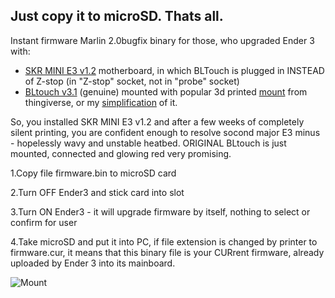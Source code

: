 ## Just copy it to microSD. Thats all. 
Instant firmware Marlin 2.0bugfix binary for those, who upgraded Ender 3 with:
- [SKR MINI E3 v1.2](https://github.com/bigtreetech/BIGTREETECH-SKR-mini-E3/blob/master/hardware/BTT%20SKR%20MINI%20E3%20V1.2/BTT%20SKR%20MINI%20E3%20V1.2manual.pdf) motherboard, in which BLTouch is plugged in INSTEAD of Z-stop (in "Z-stop" socket, not in "probe" socket) 
- [BLtouch v3.1](https://www.antclabs.com) (genuine) mounted with popular 3d printed [mount](https://www.thingiverse.com/thing:3003725) from thingiverse, or my [simplification](https://www.thingiverse.com/thing:4097908) of it.


So, you installed SKR MINI E3 v1.2 and after a few weeks of completely silent printing, you are confident enough to resolve socond major E3 minus - hopelessly wavy and unstable heatbed. ORIGINAL BLtouch is just mounted, connected and glowing red very promising.    


1.Copy file firmware.bin to microSD card

2.Turn OFF Ender3 and stick card into slot

3.Turn ON Ender3 - it will upgrade firmware by itself, nothing to select or confirm for user

4.Take microSD and put it into PC, if file extension is changed by printer to firmware.cur, it means that 
this binary file is your CURrent firmware, already uploaded by Ender 3 into its mainboard.

![Mount](Images/mount.jpeg)

